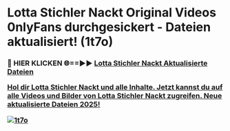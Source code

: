 # Lotta Stichler Nackt Original Videos 0nlyFans durchgesickert - Dateien aktualisiert! (1t7o)

<h3>🔴 HIER KLICKEN 🌐==►► <a href="https://tinyurl.com/h6vf6nb8" rel="nofollow">Lotta Stichler Nackt Aktualisierte Dateien

Hol dir Lotta Stichler Nackt und alle Inhalte. Jetzt kannst du auf alle Videos und Bilder von Lotta Stichler Nackt zugreifen. Neue aktualisierte Dateien 2025!

[![1t7o](https://i.imgur.com/sD4kR3V.gif)](https://tinyurl.com/h6vf6nb8)
